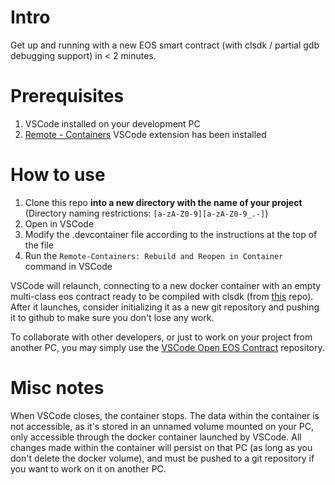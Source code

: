 # Intro
Get up and running with a new EOS smart contract (with clsdk / partial gdb debugging support) in < 2 minutes.

# Prerequisites
1. VSCode installed on your development PC
2. [Remote - Containers](https://marketplace.visualstudio.com/items?itemName=ms-vscode-remote.remote-containers) VSCode extension has been installed

# How to use
1. Clone this repo **into a new directory with the name of your project** (Directory naming restrictions: ```[a-zA-Z0-9][a-zA-Z0-9_.-]```)
2. Open in VSCode
3. Modify the .devcontainer file according to the instructions at the top of the file
4. Run the ```Remote-Containers: Rebuild and Reopen in Container``` command in VSCode

VSCode will relaunch, connecting to a new docker container with an empty multi-class eos contract ready to be compiled with clsdk (from [this](https://github.com/EOSPowerNetwork/eos-contract-template_multi-class) repo).
After it launches, consider initializing it as a new git repository and pushing it to github to make sure you don't lose any work.

To collaborate with other developers, or just to work on your project from another PC, you may simply use the [VSCode Open EOS Contract](https://github.com/EOSPowerNetwork/vscode-open-eos-contract) repository.

# Misc notes
When VSCode closes, the container stops. The data within the container is not accessible, as it's stored in an unnamed volume mounted on your PC, only accessible through the docker container launched by VSCode.
All changes made within the container will persist on that PC (as long as you don't delete the docker volume), and must be pushed to a git repository if you want to work on it on another PC.
